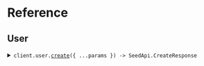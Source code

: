 # Reference

## User

<details><summary><code>client.user.<a href="/src/api/resources/user/client/Client.ts">create</a>({ ...params }) -> SeedApi.CreateResponse</code></summary>
<dl>
<dd>

#### 🔌 Usage

<dl>
<dd>

<dl>
<dd>

```typescript
await client.user.create();
```

</dd>
</dl>
</dd>
</dl>

#### ⚙️ Parameters

<dl>
<dd>

<dl>
<dd>

**request:** `SeedApi.CreateRequest`

</dd>
</dl>

<dl>
<dd>

**requestOptions:** `User.RequestOptions`

</dd>
</dl>
</dd>
</dl>

</dd>
</dl>
</details>

